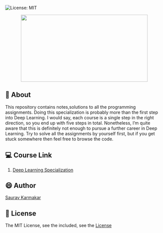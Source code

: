 ![License: MIT](https://img.shields.io/badge/License-MIT-yellow.svg)

<p align="center">
  <img src="https://drlux.github.io/deeplearningai/logo.png" width="404" height="214"/>
</p>

## :page_with_curl: About 
This repository contains notes,solutions to all the programming assignments. Doing this specialization is probably more than the first step into Deep Learning. I would say, each course is a single step in the right direction, so you end up with five steps in total. Nonetheless, I’m quite aware that this is definitely not enough to pursue a further career in Deep Learning. Try to solve all the assignments by yourself first, but if you get stuck somewhere then feel free to browse the code.

## :computer: Course Link 
1. [Deep Learning Specialization](https://www.deeplearning.ai/deep-learning-specialization/)

## :smile: Author
[Saurav Karmakar](https://github.com/thesauravkarmakar)

## :pencil: License

The MIT License, see the included, see the [License](https://github.com/thesauravkarmakar/deeplearning.ai/blob/master/LICENSE)
